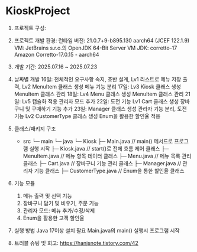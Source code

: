 # KioskProject
1. 프로젝트 구성: 

2. 프로젝트 개발 환경: 런타임 버전: 21.0.7+9-b895.130 aarch64 (JCEF 122.1.9) VM: JetBrains s.r.o.의 OpenJDK 64-Bit Server VM JDK: corretto-17 Amazon Corretto-17.0.15 - aarch64

3. 개발 기간: 2025.07.16 ~ 2025.07.23

4. 날짜별 개발
   16일: 전체적인 요구사항 숙지, 초반 설계, Lv1 리스트로 메뉴 저장 출력, Lv2 MenuItem 클래스 생성 메뉴 기능 분리
   17일: Lv3 Kiosk 클래스 생성 MenuItem 클래스 관리
   18일: Lv4 Menu 클래스 생성 MenuItem 클래스 관리
   21일: Lv5 캡슐화 적용 관리자 모드 추가
   22일: 도전 기능 Lv1 Cart 클래스 생성 장바구니 및 구매하기 기능 추가
   23일: Manager 클래스 생성 관라자 기능 분리, 도전 기능 Lv2 CustomerType 클래스 생성 Enum을 활용한 할인율 적용

5. 클래스/패키지 구조
   - src
    └─ main
       └─ java
           └─ Kiosk
               ├─ Main.java          // main() 메서드로 프로그램 실행 시작
               ├─ Kiosk.java         // start()로 전체 흐름 제어 클래스
               ├─ MenuItem.java      // 메뉴 항목 데이터 클래스
               ├─ Menu.java          // 메뉴 목록 관리 클래스
               ├─ Cart.java          // 장바구니 기능 관리 클래스
               ├─ Manager.java       // 관리자 기능 클래스
               ├─ CustomerType.java  // Enum을 통한 할인율 클래스

6. 기능 모듈
   1. 메뉴 출력 및 선택 기능
   2. 장바구니 담기 및 비우기, 주문 기능
   3. 관리자 모드: 메뉴 추가/수정/삭제
   4. Enum을 활용한 고객 할인율
  
7. 실행 방법
   Java 17이상 설치 팔요
   Main.java의 main() 실행시 프로그램 시작

8. 트러블 슈팅 및 회고: https://hanjsnote.tistory.com/42
   
   
